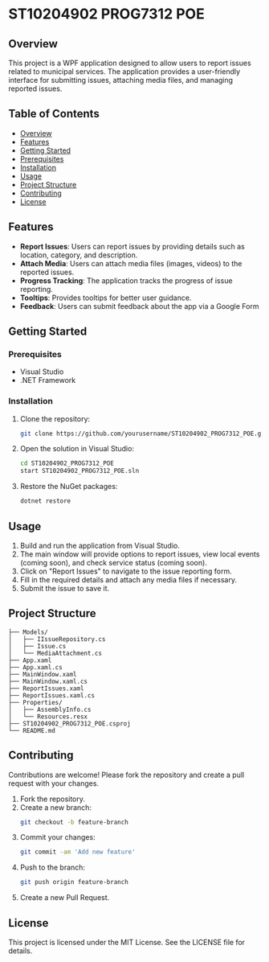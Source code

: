 # ST10204902 PROG7312 POE

## Overview
This project is a WPF application designed to allow users to report issues related to municipal services. The application provides a user-friendly interface for submitting issues, attaching media files, and managing reported issues.

## Table of Contents
- [Overview](#overview)
- [Features](#features)
- [Getting Started](#getting-started)
- [Prerequisites](#prerequisites)
- [Installation](#installation)
- [Usage](#usage)
- [Project Structure](#project-structure)
- [Contributing](#contributing)
- [License](#license)

## Features
- **Report Issues**: Users can report issues by providing details such as location, category, and description.
- **Attach Media**: Users can attach media files (images, videos) to the reported issues.
- **Progress Tracking**: The application tracks the progress of issue reporting.
- **Tooltips**: Provides tooltips for better user guidance.
- **Feedback**: Users can submit feedback about the app via a Google Form

## Getting Started

### Prerequisites
- Visual Studio
- .NET Framework

### Installation
1. Clone the repository:
    ```bash
    git clone https://github.com/yourusername/ST10204902_PROG7312_POE.git
    ```
2. Open the solution in Visual Studio:
    ```bash
    cd ST10204902_PROG7312_POE
    start ST10204902_PROG7312_POE.sln
    ```
3. Restore the NuGet packages:
    ```bash
    dotnet restore
    ```

## Usage
1. Build and run the application from Visual Studio.
2. The main window will provide options to report issues, view local events (coming soon), and check service status (coming soon).
3. Click on "Report Issues" to navigate to the issue reporting form.
4. Fill in the required details and attach any media files if necessary.
5. Submit the issue to save it.

## Project Structure
```ST10204902_PROG7312_POE/
├── Models/
│   ├── IIssueRepository.cs
│   ├── Issue.cs
│   └── MediaAttachment.cs
├── App.xaml
├── App.xaml.cs
├── MainWindow.xaml
├── MainWindow.xaml.cs
├── ReportIssues.xaml
├── ReportIssues.xaml.cs
├── Properties/
│   ├── AssemblyInfo.cs
│   └── Resources.resx
├── ST10204902_PROG7312_POE.csproj
└── README.md
```


## Contributing
Contributions are welcome! Please fork the repository and create a pull request with your changes.

1. Fork the repository.
2. Create a new branch:
    ```bash
    git checkout -b feature-branch
    ```
3. Commit your changes:
    ```bash
    git commit -am 'Add new feature'
    ```
4. Push to the branch:
    ```bash
    git push origin feature-branch
    ```
5. Create a new Pull Request.

## License
This project is licensed under the MIT License. See the LICENSE file for details.
